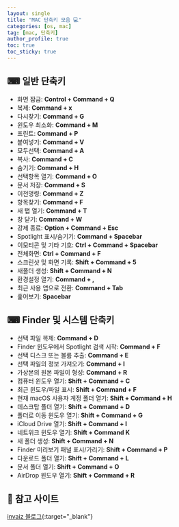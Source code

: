 ```yaml
---
layout: single
title: "MAC 단축키 모음 💻"
categories: [os, mac]
tag: [mac, 단축키]
author_profile: true
toc: true
toc_sticky: true
---
```



## ⌨ 일반 단축키
- 화면 잠금: **Control + Command + Q**
- 복제: **Command + x**
- 다시찾기: **Command + G**
- 윈도우 최소화: **Command + M**
- 프린트: **Command + P**
- 붙여넣기: **Command + V**
- 모두선택: **Command + A**
- 복사: **Command + C**
- 숨기기: **Command + H**
- 선택항목 열기: **Command + O**
- 문서 저장: **Command + S**
- 이전명령: **Command + Z**
- 항목찾기: **Command + F**
- 새 탭 열기: **Command + T**
- 창 닫기: **Command + W**
- 강제 종료: **Option + Command + Esc**
- Spotlight 표시/숨기기: **Command + Spacebar**
- 이모티콘 및 기타 기호: **Ctrl + Command + Spacebar**
- 전체화면: **Ctrl + Command + F**
- 스크린샷 및 화면 기록: **Shift + Command + 5**
- 새폴더 생성: **Shift + Command + N**
- 환경설정 열기: **Command + ,**
- 최근 사용 앱으로 전환: **Command + Tab**
- 훑어보기: **Spacebar**


## ⌨ Finder 및 시스템 단축키
- 선택 파일 복제: **Command + D** 
- Finder 윈도우에서 Spotlight 검색 시작: **Command + F**
- 선택 디스크 또는 볼륨 추출: **Command + E**
- 선택 파일의 정보 가져오기: **Command + I**
- 가상본의 원본 파일이 형성: **Command + R**
- 컴퓨터 윈도우 열기: **Shift + Command + C**
- 최근 윈도우/파일 표시: **Shift + Command + F**
- 현재 macOS 사용자 계정 폴더 열기: **Shift + Command + H**
- 데스크탑 폴더 열기: **Shift + Command + D** 
- 폴더로 이동 윈도우 열기: **Shift + Command + G** 
- iCloud Drive 열기: **Shift + Command + I** 
- 네트위크 윈도우 열기: **Shift + Command K**
- 새 폴더 생성: **Shift + Command + N**
- Finder 미리보기 패널 표시/가리기: **Shift + Command + P**
- 다운로드 폴더 열기: **Shift + Command + L**
- 문서 폴더 열기: **Shift + Command + O**
- AirDrop 윈도우 열기: **Shift + Command + R**




## 🔎 참고 사이트
[invaiz 블로그](https://www.invaiz.com/blog/?q=YToxOntzOjEyOiJrZXl3b3JkX3R5cGUiO3M6MzoiYWxsIjt9&bmode=view&idx=12577409&t=board){:target="_blank"}